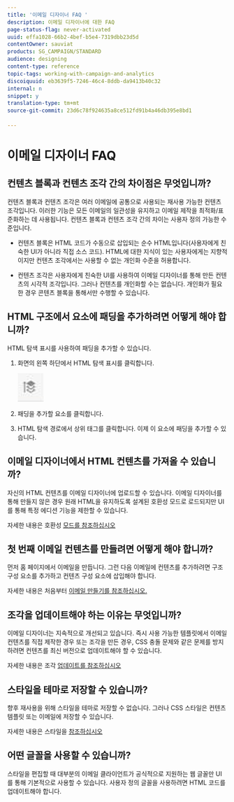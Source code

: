 ```yaml
---
title: '이메일 디자이너 FAQ '
description: 이메일 디자이너에 대한 FAQ
page-status-flag: never-activated
uuid: effa1028-66b2-4bef-b5e4-7319dbb23d5d
contentOwner: sauviat
products: SG_CAMPAIGN/STANDARD
audience: designing
content-type: reference
topic-tags: working-with-campaign-and-analytics
discoiquuid: eb3639f5-7246-46c4-8ddb-da9413b40c32
internal: n
snippet: y
translation-type: tm+mt
source-git-commit: 23d6c78f924635a8ce512fd91b4a46db395e8bd1

---
```



# 이메일 디자이너 FAQ

## 컨텐츠 블록과 컨텐츠 조각 간의 차이점은 무엇입니까?

컨텐츠 블록과 컨텐츠 조각은 여러 이메일에 공통으로 사용되는 재사용 가능한 컨텐츠 조각입니다. 이러한 기능은 모든 이메일의 일관성을 유지하고 이메일 제작을 최적화/표준화하는 데 사용됩니다. 컨텐츠 블록과 컨텐츠 조각 간의 차이는 사용자 정의 가능한 수준입니다.

* 컨텐츠 블록은 HTML 코드가 수동으로 삽입되는 순수 HTML입니다(사용자에게 친숙한 UI가 아니라 직접 소스 코드). HTML에 대한 지식이 있는 사용자에게는 지향적이지만 컨텐츠 조각에서는 사용할 수 없는 개인화 수준을 허용합니다.

* 컨텐츠 조각은 사용자에게 친숙한 UI를 사용하여 이메일 디자이너를 통해 만든 컨텐츠의 시각적 조각입니다. 그러나 컨텐츠를 개인화할 수는 없습니다. 개인화가 필요한 경우 콘텐츠 블록을 통해서만 수행할 수 있습니다.

## HTML 구조에서 요소에 패딩을 추가하려면 어떻게 해야 합니까?

HTML 탐색 표시를 사용하여 패딩을 추가할 수 있습니다.

1. 화면의 왼쪽 하단에서 HTML 탐색 표시를 클릭합니다.

   ![](assets/breadcrumb.png)

1. 패딩을 추가할 요소를 클릭합니다.
1. HTML 탐색 경로에서 상위 태그를 클릭합니다.
이제 이 요소에 패딩을 추가할 수 있습니다.

## 이메일 디자이너에서 HTML 컨텐츠를 가져올 수 있습니까?

자신의 HTML 컨텐츠를 이메일 디자이너에 업로드할 수 있습니다. 이메일 디자이너를 통해 만들지 않은 경우 원래 HTML을 유지하도록 설계된 호환성 모드로 로드되지만 UI를 통해 특정 에디션 기능을 제한할 수 있습니다.

자세한 내용은 호환성 [모드를 참조하십시오](../../designing/using/using-existing-content.md#compatibility-mode)

## 첫 번째 이메일 컨텐츠를 만들려면 어떻게 해야 합니까?

먼저 홈 페이지에서 이메일을 만듭니다.
그런 다음 이메일에 컨텐츠를 추가하려면 구조 구성 요소를 추가하고 컨텐츠 구성 요소에 삽입해야 합니다.

자세한 내용은 처음부터 [이메일 만들기를 참조하십시오.](../../designing/using/quick-start.md#from-scratch-email)

## 조각을 업데이트해야 하는 이유는 무엇입니까?

이메일 디자이너는 지속적으로 개선되고 있습니다. 즉시 사용 가능한 템플릿에서 이메일 컨텐츠를 직접 제작한 경우 또는 조각을 만든 경우, CSS 충돌 문제와 같은 문제를 방지하려면 컨텐츠를 최신 버전으로 업데이트해야 할 수 있습니다.

자세한 내용은 조각 [업데이트를 참조하십시오](../../designing/using/designing-content-in-adobe-campaign.md#email-designer-updates)

## 스타일을 테마로 저장할 수 있습니까?

향후 재사용을 위해 스타일을 테마로 저장할 수 없습니다. 그러나 CSS 스타일은 컨텐츠 템플릿 또는 이메일에 저장할 수 있습니다.

자세한 내용은 스타일을 [참조하십시오](../../designing/using/styles.md)

## 어떤 글꼴을 사용할 수 있습니까?

스타일을 편집할 때 대부분의 이메일 클라이언트가 공식적으로 지원하는 웹 글꼴만 UI를 통해 기본적으로 사용할 수 있습니다. 사용자 정의 글꼴을 사용하려면 HTML 코드를 업데이트해야 합니다.
